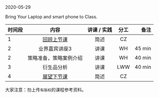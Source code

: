 2020-05-29

Bring Your Laptop and smart phone to Class. 


|  时间段  |  内容    | 讲课 / 实践     |  分工  |备注       |
| :---    |   :----:    |   :----:    |    :----:    |       ---: |
|    1    | [回顾上节课](../WW14/WW14-Plan.md)    |  简述   |   CZ     |        |
|    2    |  业界嘉宾讲座3   |  讲课 |  WH  |   45 min    |
|    2    |  策略准备，策略案例介绍      |  讲课 |      WH      |   40 min    |
|    3    |  衍生品分析   |    讲课     |  LWW    |   40 min    |
|    4    | [展望下节课](../WW16/WW16-Plan.md)     |  简述   |   CZ   |        |



大家注意：勿上传``有版权``的课程参考资料。
